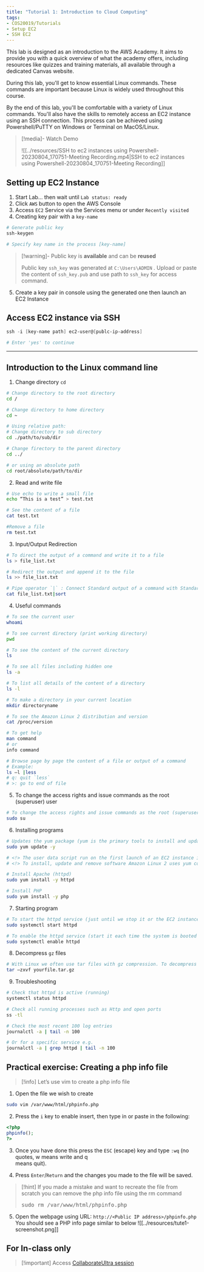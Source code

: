 ```yaml
---
title: "Tutorial 1: Introduction to Cloud Computing" 
tags: 
- COS20019/Tutorials
- Setup EC2
- SSH EC2
---
```


This lab is designed as an introduction to the AWS Academy. It aims to provide you with a quick overview of what the academy offers, including resources like quizzes and training materials, all available through a dedicated Canvas website.

During this lab, you'll get to know essential Linux commands. These commands are important because Linux is widely used throughout this course.

By the end of this lab, you'll be comfortable with a variety of Linux commands. You'll also have the skills to remotely access an EC2 instance using an SSH connection. This process can be achieved using Powershell/PuTTY on Windows or Terminal on MacOS/Linux.


>[!media]- Watch Demo
>
>![[../resources/SSH to ec2 instances using Powershell-20230804_170751-Meeting Recording.mp4|SSH to ec2 instances using Powershell-20230804_170751-Meeting Recording]]
## Setting up EC2 Instance

1. Start Lab... then wait until `Lab status: ready`
2. Click `AWS` button to open the AWS Console
3. Access `EC2` Service via the Services menu or under `Recently visited`
4. Creating key pair with a `key-name`

```powershell
# Generate public key
ssh-keygen

# Specify key name in the process [key-name]
```

>[!warning]- Public key is **available** and can be **reused**
>
>Public key `ssh_key` was generated at `C:\Users\ADMIN` . Upload or paste the content of `ssh_key.pub` and use path to `ssh_key` for access command.

5. Create a key pair in console using the generated one then launch an EC2 Instance
## Access EC2 instance via SSH

```powershell
ssh -i [key-name path] ec2-user@[publc-ip-address]

# Enter 'yes' to continue
```

---
## Introduction to the Linux command line

1. Change directory `cd`

```bash
# Change directory to the root directory
cd /

# Change directory to home directory
cd ~

# Using relative path:
# Change directory to sub directory
cd ./path/to/sub/dir

# Change firectory to the parent directory
cd ../

# or using an absolute path
cd root/absolute/path/to/dir
```

2. Read and write file

```bash
# Use echo to write a small file
echo “This is a test” > test.txt

# See the content of a file
cat test.txt

#Remove a file
rm test.txt
```

3. Input/Output Redirection

```bash
# To direct the output of a command and write it to a file
ls > file_list.txt

# Redirect the output and append it to the file
ls >> file_list.txt

# Pipe operator `|` : Connect Standard output of a command with Standard input of the next command
cat file_list.txt|sort
```

4. Useful commands

```bash
# To see the current user
whoami

# To see current directory (print working directory)
pwd

# To see the content of the current directory
ls

# To see all files including hidden one
ls -a

# To list all details of the content of a directory
ls -l

# To make a directory in your current location
mkdir directoryname

# To see the Amazon Linux 2 distribution and version
cat /proc/version

# To get help
man command
# or 
info command

# Browse page by page the content of a file or output of a command
# Example:
ls –l |less
# q: quit `less` 
# >: go to end of file
```

5. To change the access rights and issue commands as the root (superuser) user

```bash
# To change the access rights and issue commands as the root (superuser) user whenever you need to do something like to install software that requires admin rights switch to the administrative role
sudo su
```

6. Installing programs

```bash
# Updates the yum package (yum is the primary tools to install and update programs in  some Linux distributions such as RedHat and Ubuntu)
sudo yum update -y

# <!> The user data script run on the first launch of an EC2 instance is run by the superuser
# <!> To install, update and remove software Amazon Linux 2 uses yum command.

# Install Apache (httpd)
sudo yum install -y httpd

# Install PHP
sudo yum install -y php
```

7. Starting program

```bash
# To start the httpd service (just until we stop it or the EC2 instance is stopped/rebooted)
sudo systemctl start httpd

# To enable the httpd service (start it each time the system is booted from the next reboot)
sudo systemctl enable httpd
```

8. Decompress `gz` files

```bash
# With Linux we often use tar files with gz compression. To decompress gz files in the current directory
tar –zxvf yourfile.tar.gz
```

9. Troubleshooting

```bash
# Check that httpd is active (running)
systemctl status httpd  

# Check all running processes such as Http and open ports
ss -tl

# Check the most recent 100 log entries
journalctl -a | tail -n 100

# Or for a specific service e.g.
journalctl -a | grep httpd | tail -n 100
```

## Practical exercise: Creating a php info file

>[!info] Let’s use vim to create a php info file

1. Open the file we wish to create
```bash
sudo vim /var/www/html/phpinfo.php
```

2. Press the `i` key to enable insert, then type in or paste in the following:
```php
<?php  
phpinfo();  
?>
```

3. Once you have done this press the `ESC` (escape) key and type `:wq` (no quotes, w means write and q  
means quit).

4. Press `Enter`/`Return` and the changes you made to the file will be saved.

>[!hint] If you made a mistake and want to recreate the file from scratch you can remove the php info  file using the rm command
>
><pre style="margin-top: 10px">sudo rm /var/www/html/phpinfo.php</pre>

5. Open the webpage using URL: `http://<Public IP address>/phpinfo.php`
	You should see a PHP info page similar to below
	![[../resources/tute1-screenshot.png]]
## For In-class only

>[!important] Access [CollaborateUltra session](https://au.bbcollab.com/guest/a9aa68f8819944b0b5bcb9ad39e25e71)